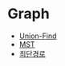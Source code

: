 # Graph
- [Union-Find](./Union-Find.md)
- [MST](./MST(Minimum%20Spanning%20Tree).md)
- [최단경로](./최단경로(Dijkstra,%20Floyd%20Warshall).md)